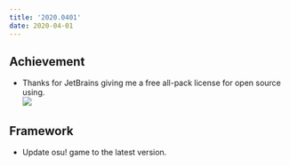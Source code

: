 ```yaml
---
title: '2020.0401'
date: 2020-04-01
---
```


## Achievement
- Thanks for JetBrains giving me a free all-pack license for open source using.   
    ![](res/all-pack.png)

## Framework

- Update osu! game to the latest version.

